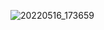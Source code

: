 ![20220516_173659](https://user-images.githubusercontent.com/100391405/168556784-d850fc76-0fef-468d-a9ad-05c6ceb012bb.png)
